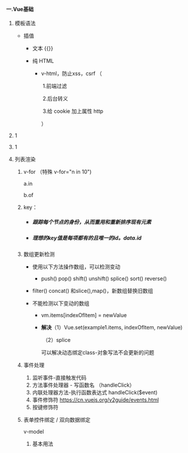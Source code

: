 #### 一.Vue基础

1. 模板语法

   - 插值

     - 文本 {{}}

     - 纯 HTML

       - v-html，防止xss，csrf （

         ​	1.前端过滤

         ​	2.后台转义

         ​	3.给 cookie 加上属性 http

         ）
   
2. 1

3. 1

4. 列表渲染

   1. v-for （特殊 v-for="n in 10")

      a.in

      b.of

   2. key：

      - ##### 跟踪每个节点的身份，从而重用和重新排序现有元素

      - ##### 理想的key值是每项都有的且唯一的id。data.id

   3. 数组更新检测

      - 使用以下方法操作数组，可以检测变动

        - push() pop() shift() unshift() splice() sort() reverse()

      - filter() concat() 和slice(),map()，新数组替换旧数组

      - 不能检测以下变动的数组

        - vm.items[indexOfItem] = newValue

        - **解决**（1）Vue.set(example1.items, indexOfItem, newValue)

          ​	   （2）splice

          可以解决动态绑定class-对象写法不会更新的问题

   4. 事件处理

      1. 监听事件-直接触发代码
      2. 方法事件处理器 - 写函数名 （handleClick）
      3. 内联处理器方法-执行函数表达式 handleClick($event)
      4. 事件修饰符 https://cn.vuejs.org/v2guide/events.html
      5. 按键修饰符

   5. 表单控件绑定 / 双向数据绑定

      v-model

      1. 基本用法

